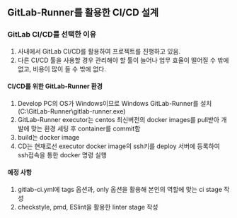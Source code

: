 ## GitLab-Runner를 활용한 CI/CD 설계

### GitLab CI/CD를 선택한 이유
1. 사내에서 GitLab CI/CD를 활용하여 프로젝트를 진행하고 있음.
2. 다른 CI/CD 툴을 사용할 경우 관리해야 할 툴이 늘어나 업무 효율이 떨어질 수 밖에 없고, 비용이 많이 들 수 밖에 없다.

#### CI/CD를 위한 GitLab-Runner 환경
1. Develop PC의 OS가 Windows이므로 Windows GitLab-Runner를 설치 (C:\GitLab-Runner\gitlab-runner.exe)
2. GitLab-Runner executor는 centos 최신버전의 docker images를 pull받아 개발에 맞는 환경 세팅 후 container를 commit함
3. build는 docker image
4. CD는 현재로선 executor docker image의 ssh키를 deploy 서버에 등록하여 ssh접속을 통한 docker 명령 실행 

#### 예정 사항
1. gitlab-ci.yml에 tags 옵션과, only 옵션을 활용해 본인의 역할에 맞는 ci stage 작성
2. checkstyle, pmd, ESlint을 활용한 linter stage 작성